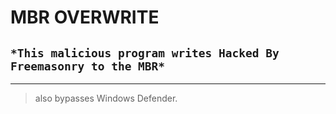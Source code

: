 # MBR OVERWRITE
`*This malicious program writes Hacked By Freemasonry to the MBR*`
----------------------------------------------------------------

---------------------------------------------------------------------------------------------
> also bypasses Windows Defender.
